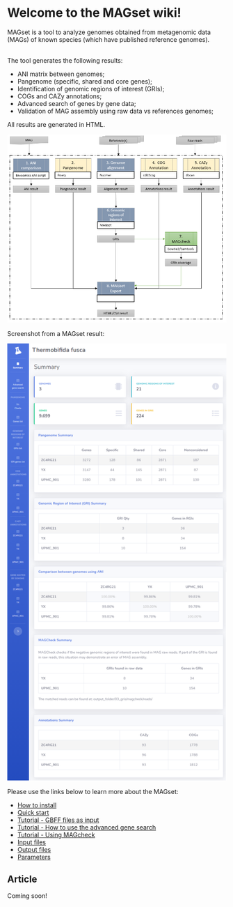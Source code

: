 <h1>Welcome to the MAGset wiki!</h1>
MAGset is a tool to analyze genomes obtained from metagenomic data (MAGs) of known species (which have published reference genomes).<br/><br/>
<p>The tool generates the following results:</p>

* ANI matrix between genomes;
* Pangenome (specific, shared and core genes);
* Identification of genomic regions of interest (GRIs);
* COGs and CAZy annotations;
* Advanced search of genes by gene data;
* Validation of MAG assembly using raw data vs references genomes;

<p>All results are generated in HTML.</p>

  ![Pipeline](pipeline.png)
  
<p>Screenshot from a MAGset result:</p>

![Home result page](home-sample-result-index.png)

<p>Please use the links below to learn more about the MAGset: </p>

* [How to install](How-to-install.md)
* [Quick start](Quick-start.md)
* [Tutorial - GBFF files as input](tutorial-gbff-files-as-input.md)
* [Tutorial - How to use the advanced gene search](tutorial-advanced-gene-search.md)
* [Tutorial - Using MAGcheck](tutorial-using-magcheck.md)
* [Input files](Input-files.md)
* [Output files](Output-files.md)
* [Parameters](Parameters.md)

## Article
Coming soon!